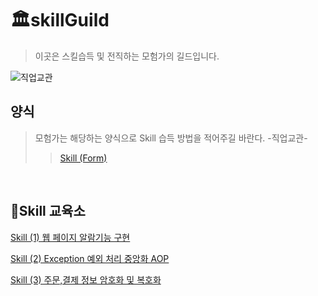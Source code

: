 # 🏛️skillGuild
> 이곳은 스킬습득 및 전직하는 모험가의 길드입니다.  </br>

![직업교관](https://github.com/user-attachments/assets/46834c0d-aaa6-4b68-a720-af3d77f52746)

## 양식
> 모험가는 해당하는 양식으로 Skill 습득 방법을 적어주길 바란다. -직업교관-
> > [Skill (Form)](https://github.com/chaSunil/skillGuild/issues/3)
</br>

## 📖Skill 교육소

[Skill (1) 웹 페이지 알람기능 구현](https://github.com/chaSunil/skillGuild/issues/1)

[Skill (2) Exception 예외 처리 중앙화 AOP](https://github.com/chaSunil/skillGuild/issues/3)

[Skill (3) 주문,결제 정보 암호화 및 복호화](https://github.com/chaSunil/skillGuild/issues/4)
